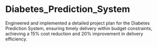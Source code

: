 # Diabetes_Prediction_System
Engineered and implemented a detailed project plan for the Diabetes Prediction System, ensuring timely delivery within budget constraints, achieving a 15% cost reduction and 20% improvement in delivery efficiency.
